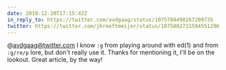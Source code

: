 ```yaml
---
date: 2018-12-20T17:15:42Z
in_reply_to: https://twitter.com/avdgaag/status/1075784498267209735
twitter: https://twitter.com/jkreeftmeijer/status/1075802731594551296
---
```

@avdgaag@twitter.com I know `:g` from playing around with ed(1) and from `:g/re/p` lore, but don't really use it. Thanks for mentioning it, I'll be on the lookout. Great article, by the way!
